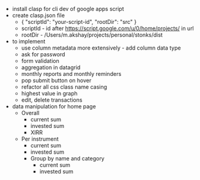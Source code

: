 - install clasp for cli dev of google apps script
- create clasp.json file
  - {
    "scriptId": "your-script-id",
    "rootDir": "src"
    }
  - scriptId - id after  https://script.google.com/u/0/home/projects/ in url
  - rootDir - /Users/m.akshay/projects/personal/stonks/dist
- to implement
  - use column metadata more extensively - add column data type
  - ask for password
  - form validation
  - aggregation in datagrid 
  - monthly reports and monthly reminders
  - pop submit button on hover
  - refactor all css class name casing
  - highest value in graph
  - edit, delete transactions
- data manipulation for home page
  - Overall
    - current sum
    - invested sum
    - XIRR
  - Per instrument
    - current sum
    - invested sum
    - Group by name and category
      - current sum
      - invested sum